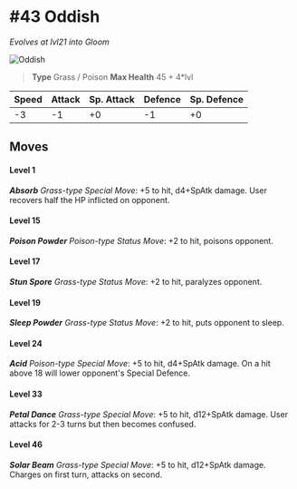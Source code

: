 # #43 Oddish
*Evolves at lvl21 into Gloom*

![Oddish](https://img.pokemondb.net/sprites/home/normal/1x/oddish.png)

> **Type** Grass / Poison
> **Max Health** 45 + 4\*lvl

| Speed | Attack | Sp. Attack | Defence | Sp. Defence |
| ----- | ------ | ---------- | ------- | ----------- |
| -3 | -1 | +0 | -1 | +0 |

## Moves
#### Level 1

***Absorb** Grass-type Special Move*: +5 to hit, d4+SpAtk damage. User recovers half the HP inflicted on opponent.
#### Level 15

***Poison Powder** Poison-type Status Move*: +2 to hit, poisons opponent.
#### Level 17

***Stun Spore** Grass-type Status Move*: +2 to hit, paralyzes opponent.
#### Level 19

***Sleep Powder** Grass-type Status Move*: +2 to hit, puts opponent to sleep.
#### Level 24

***Acid** Poison-type Special Move*: +5 to hit, d4+SpAtk damage. On a hit above 18 will lower opponent's Special Defence.
#### Level 33

***Petal Dance** Grass-type Special Move*: +5 to hit, d12+SpAtk damage. User attacks for 2-3 turns but then becomes confused.
#### Level 46

***Solar Beam** Grass-type Special Move*: +5 to hit, d12+SpAtk damage. Charges on first turn, attacks on second.

